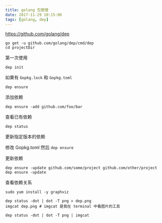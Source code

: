 ```yaml
---
title: golang 包管理
date: 2017-11-29 10:15:06
tags: [golang, dep]
---
```


<https://github.com/golang/dep>

<!--more-->

```
go get -u github.com/golang/dep/cmd/dep
cd projectDir
```

第一次使用

`dep init`

如果有 `Gopkg.lock` 和 `Gopkg.toml`
 
`dep ensure`

添加依赖

`dep ensure -add github.com/foo/bar`

查看已有依赖

`dep status`

更新指定版本的依赖

修改 Gopkg.toml 然后 `dep ensure`

更新依赖

```
dep ensure -update github.com/some/project github.com/other/project
dep ensure -update
```

查看依赖关系

```
sudo yum install -y graphviz

dep status -dot | dot -T png > dep.png
imgcat dep.png # imgcat 是我在 terminal 中看图片的工具

dep status -dot | dot -T png | imgcat
```


